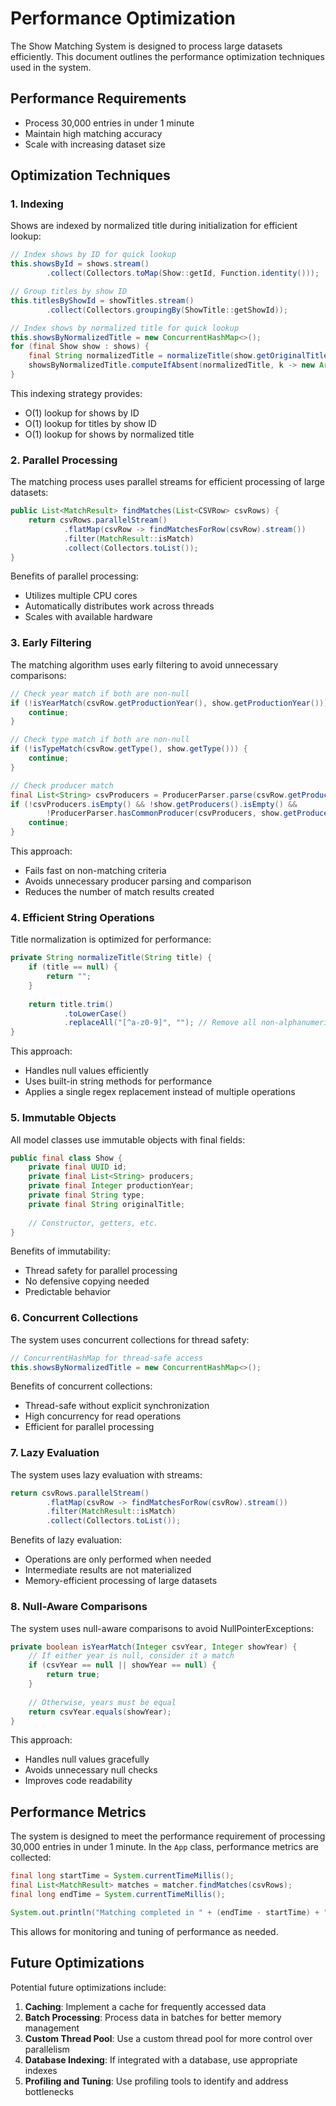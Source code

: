 # Performance Optimization

The Show Matching System is designed to process large datasets efficiently. This document outlines the performance optimization techniques used in the system.

## Performance Requirements

- Process 30,000 entries in under 1 minute
- Maintain high matching accuracy
- Scale with increasing dataset size

## Optimization Techniques

### 1. Indexing

Shows are indexed by normalized title during initialization for efficient lookup:

```java
// Index shows by ID for quick lookup
this.showsById = shows.stream()
        .collect(Collectors.toMap(Show::getId, Function.identity()));

// Group titles by show ID
this.titlesByShowId = showTitles.stream()
        .collect(Collectors.groupingBy(ShowTitle::getShowId));

// Index shows by normalized title for quick lookup
this.showsByNormalizedTitle = new ConcurrentHashMap<>();
for (final Show show : shows) {
    final String normalizedTitle = normalizeTitle(show.getOriginalTitle());
    showsByNormalizedTitle.computeIfAbsent(normalizedTitle, k -> new ArrayList<>()).add(show);
}
```

This indexing strategy provides:
- O(1) lookup for shows by ID
- O(1) lookup for titles by show ID
- O(1) lookup for shows by normalized title

### 2. Parallel Processing

The matching process uses parallel streams for efficient processing of large datasets:

```java
public List<MatchResult> findMatches(List<CSVRow> csvRows) {
    return csvRows.parallelStream()
            .flatMap(csvRow -> findMatchesForRow(csvRow).stream())
            .filter(MatchResult::isMatch)
            .collect(Collectors.toList());
}
```

Benefits of parallel processing:
- Utilizes multiple CPU cores
- Automatically distributes work across threads
- Scales with available hardware

### 3. Early Filtering

The matching algorithm uses early filtering to avoid unnecessary comparisons:

```java
// Check year match if both are non-null
if (!isYearMatch(csvRow.getProductionYear(), show.getProductionYear())) {
    continue;
}

// Check type match if both are non-null
if (!isTypeMatch(csvRow.getType(), show.getType())) {
    continue;
}

// Check producer match
final List<String> csvProducers = ProducerParser.parse(csvRow.getProducers());
if (!csvProducers.isEmpty() && !show.getProducers().isEmpty() && 
        !ProducerParser.hasCommonProducer(csvProducers, show.getProducers())) {
    continue;
}
```

This approach:
- Fails fast on non-matching criteria
- Avoids unnecessary producer parsing and comparison
- Reduces the number of match results created

### 4. Efficient String Operations

Title normalization is optimized for performance:

```java
private String normalizeTitle(String title) {
    if (title == null) {
        return "";
    }
    
    return title.trim()
            .toLowerCase()
            .replaceAll("[^a-z0-9]", ""); // Remove all non-alphanumeric characters
}
```

This approach:
- Handles null values efficiently
- Uses built-in string methods for performance
- Applies a single regex replacement instead of multiple operations

### 5. Immutable Objects

All model classes use immutable objects with final fields:

```java
public final class Show {
    private final UUID id;
    private final List<String> producers;
    private final Integer productionYear;
    private final String type;
    private final String originalTitle;
    
    // Constructor, getters, etc.
}
```

Benefits of immutability:
- Thread safety for parallel processing
- No defensive copying needed
- Predictable behavior

### 6. Concurrent Collections

The system uses concurrent collections for thread safety:

```java
// ConcurrentHashMap for thread-safe access
this.showsByNormalizedTitle = new ConcurrentHashMap<>();
```

Benefits of concurrent collections:
- Thread-safe without explicit synchronization
- High concurrency for read operations
- Efficient for parallel processing

### 7. Lazy Evaluation

The system uses lazy evaluation with streams:

```java
return csvRows.parallelStream()
        .flatMap(csvRow -> findMatchesForRow(csvRow).stream())
        .filter(MatchResult::isMatch)
        .collect(Collectors.toList());
```

Benefits of lazy evaluation:
- Operations are only performed when needed
- Intermediate results are not materialized
- Memory-efficient processing of large datasets

### 8. Null-Aware Comparisons

The system uses null-aware comparisons to avoid NullPointerExceptions:

```java
private boolean isYearMatch(Integer csvYear, Integer showYear) {
    // If either year is null, consider it a match
    if (csvYear == null || showYear == null) {
        return true;
    }
    
    // Otherwise, years must be equal
    return csvYear.equals(showYear);
}
```

This approach:
- Handles null values gracefully
- Avoids unnecessary null checks
- Improves code readability

## Performance Metrics

The system is designed to meet the performance requirement of processing 30,000 entries in under 1 minute. In the `App` class, performance metrics are collected:

```java
final long startTime = System.currentTimeMillis();
final List<MatchResult> matches = matcher.findMatches(csvRows);
final long endTime = System.currentTimeMillis();

System.out.println("Matching completed in " + (endTime - startTime) + "ms");
```

This allows for monitoring and tuning of performance as needed.

## Future Optimizations

Potential future optimizations include:

1. **Caching**: Implement a cache for frequently accessed data
2. **Batch Processing**: Process data in batches for better memory management
3. **Custom Thread Pool**: Use a custom thread pool for more control over parallelism
4. **Database Indexing**: If integrated with a database, use appropriate indexes
5. **Profiling and Tuning**: Use profiling tools to identify and address bottlenecks
